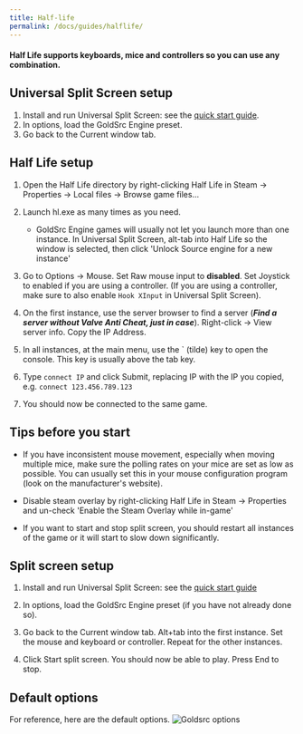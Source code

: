```yaml
---
title: Half-life
permalink: /docs/guides/halflife/
---
```


#### Half Life supports keyboards, mice and controllers so you can use any combination.

## Universal Split Screen setup
1. Install and run Universal Split Screen: see the [quick start guide](https://universalsplitscreen.github.io/docs/quickstart/).
1. In options, load the GoldSrc Engine preset.
1. Go back to the Current window tab.

## Half Life setup
1. Open the Half Life directory by right-clicking Half Life in Steam -> Properties -> Local files -> Browse game files...

1. Launch hl.exe as many times as you need.
     * GoldSrc Engine games will usually not let you launch more than one instance. In Universal Split Screen, alt-tab into Half Life so the window is selected, then click 'Unlock Source engine for a new instance'

1. Go to Options -> Mouse. Set Raw mouse input to **disabled**. Set Joystick to enabled if you are using a controller. (If you are using a controller, make sure to also enable `Hook XInput` in Universal Split Screen).

1. On the first instance, use the server browser to find a server (***Find a server without Valve Anti Cheat, just in case***). Right-click -> View server info. Copy the IP Address.

1. In all instances, at the main menu, use the ` (tilde) key to open the console. This key is usually above the tab key.

1. Type `connect IP` and click Submit, replacing IP with the IP you copied, e.g. `connect 123.456.789.123`

1. You should now be connected to the same game.

## Tips before you start
* If you have inconsistent mouse movement, especially when moving multiple mice, make sure the polling rates on your mice are set as low as possible. You can usually set this in your mouse configuration program (look on the manufacturer's website).

* Disable steam overlay by right-clicking Half Life in Steam -> Properties and un-check 'Enable the Steam Overlay while in-game'

* If you want to start and stop split screen, you should restart all instances of the game or it will start to slow down significantly.

## Split screen setup
1. Install and run Universal Split Screen: see the [quick start guide](https://universalsplitscreen.github.io/docs/quickstart/)

1. In options, load the GoldSrc Engine preset (if you have not already done so).

1. Go back to the Current window tab. Alt+tab into the first instance. Set the mouse and keyboard or controller. Repeat for the other instances.

1. Click Start split screen. You should now be able to play. Press End to stop.

## Default options
For reference, here are the default options.
![Goldsrc options](https://raw.githubusercontent.com/UniversalSplitScreen/UniversalSplitScreen.github.io/master/img/goldsrc_options.png)
